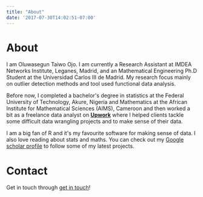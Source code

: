 ```yaml
---
title: "About"
date: '2017-07-30T14:02:51-07:00'
---
```


# About 

I am Oluwasegun Taiwo Ojo. I am currently a Research Assistant at IMDEA Networks Institute, Leganes, Madrid, and an Mathematical Engineering Ph.D Student at the Universidad Carlos III de Madrid. My research focus mainly on outlier detection methods and tool used functional data analysis. 

Before now, I completed a bachelor's degree in statistics at the Federal University of Technology, Akure, Nigeria and Mathematics at the African Institute for Mathematical Sciences (AIMS), Cameroon and then worked a bit as a freelance data analyst on [**Upwork**](https://www.upwork.com/freelancers/~01c88a1d3bf29573d2) where I helped clients tackle some difficult data wrangling projects and to make sense of their data. 


I am a big fan of R and it's my favourite software for making sense of data. I also love reading about stats and maths. You can check out my [Google scholar profile](https://scholar.google.com/citations?user=CtT5unQAAAAJ&hl=en&oi=ao)  to follow some of my latest projects.


# Contact
Get in touch through [get in touch](mailto:statimatician@gmail.com)!
